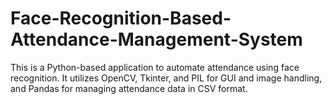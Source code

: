 # Face-Recognition-Based-Attendance-Management-System
This is a Python-based application to automate attendance using face recognition. It utilizes OpenCV, Tkinter, and PIL for GUI and image handling, and Pandas for managing attendance data in CSV format.
